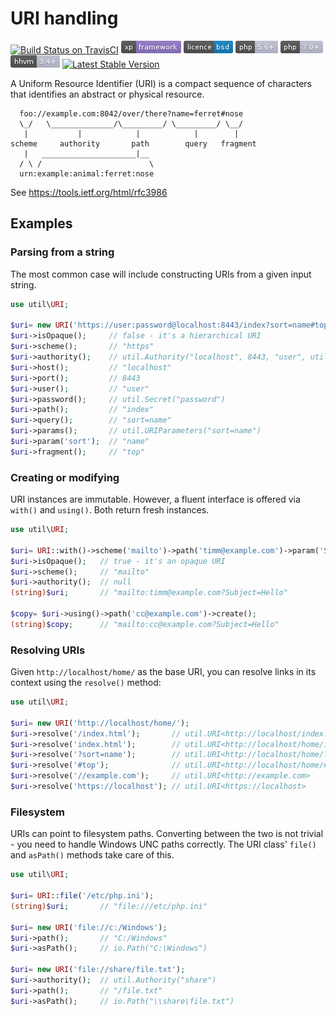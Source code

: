 URI handling
============

[![Build Status on TravisCI](https://secure.travis-ci.org/xp-forge/uri.svg)](http://travis-ci.org/xp-forge/uri)
[![XP Framework Module](https://raw.githubusercontent.com/xp-framework/web/master/static/xp-framework-badge.png)](https://github.com/xp-framework/core)
[![BSD Licence](https://raw.githubusercontent.com/xp-framework/web/master/static/licence-bsd.png)](https://github.com/xp-framework/core/blob/master/LICENCE.md)
[![Required PHP 5.6+](https://raw.githubusercontent.com/xp-framework/web/master/static/php-5_6plus.png)](http://php.net/)
[![Supports PHP 7.0+](https://raw.githubusercontent.com/xp-framework/web/master/static/php-7_0plus.png)](http://php.net/)
[![Supports HHVM 3.4+](https://raw.githubusercontent.com/xp-framework/web/master/static/hhvm-3_4plus.png)](http://hhvm.com/)
[![Latest Stable Version](https://poser.pugx.org/xp-forge/uri/version.png)](https://packagist.org/packages/xp-forge/uri)

A Uniform Resource Identifier (URI) is a compact sequence of characters that identifies an abstract or physical resource.

```
  foo://example.com:8042/over/there?name=ferret#nose
  \_/   \______________/\_________/ \_________/ \__/
   |           |            |            |        |
scheme     authority       path        query   fragment
   |   _____________________|__
  / \ /                        \
  urn:example:animal:ferret:nose
```

See https://tools.ietf.org/html/rfc3986

## Examples

### Parsing from a string

The most common case will include constructing URIs from a given input string.

```php
use util\URI;

$uri= new URI('https://user:password@localhost:8443/index?sort=name#top');
$uri->isOpaque();     // false - it's a hierarchical URI
$uri->scheme();       // "https"
$uri->authority();    // util.Authority("localhost", 8443, "user", util.Secret("password"))
$uri->host();         // "localhost"
$uri->port();         // 8443
$uri->user();         // "user"
$uri->password();     // util.Secret("password")
$uri->path();         // "index"
$uri->query();        // "sort=name"
$uri->params();       // util.URIParameters("sort=name")
$uri->param('sort');  // "name"
$uri->fragment();     // "top"
```

### Creating or modifying

URI instances are immutable. However, a fluent interface is offered via `with()` and `using()`. Both return fresh instances.

```php
use util\URI;

$uri= URI::with()->scheme('mailto')->path('timm@example.com')->param('Subject', 'Hello')->create();
$uri->isOpaque();   // true - it's an opaque URI
$uri->scheme();     // "mailto"
$uri->authority();  // null
(string)$uri;       // "mailto:timm@example.com?Subject=Hello"

$copy= $uri->using()->path('cc@example.com')->create();
(string)$copy;      // "mailto:cc@example.com?Subject=Hello"
```

### Resolving URIs

Given `http://localhost/home/` as the base URI, you can resolve links in its context using the `resolve()` method:

```php
use util\URI;

$uri= new URI('http://localhost/home/');
$uri->resolve('/index.html');       // util.URI<http://localhost/index.html>
$uri->resolve('index.html');        // util.URI<http://localhost/home/index.html>
$uri->resolve('?sort=name');        // util.URI<http://localhost/home/?sort=name>
$uri->resolve('#top');              // util.URI<http://localhost/home/#top>
$uri->resolve('//example.com');     // util.URI<http://example.com>
$uri->resolve('https://localhost'); // util.URI<https://localhost>
```

### Filesystem

URIs can point to filesystem paths. Converting between the two is not trivial - you need to handle Windows UNC paths correctly. The URI class' `file()` and `asPath()` methods take care of this.

```php
use util\URI;

$uri= URI::file('/etc/php.ini');
(string)$uri;       // "file:///etc/php.ini"

$uri= new URI('file://c:/Windows');
$uri->path();       // "C:/Windows"
$uri->asPath();     // io.Path("C:\Windows")

$uri= new URI('file://share/file.txt');
$uri->authority();  // util.Authority("share")
$uri->path();       // "/file.txt"
$uri->asPath();     // io.Path("\\share\file.txt")
```